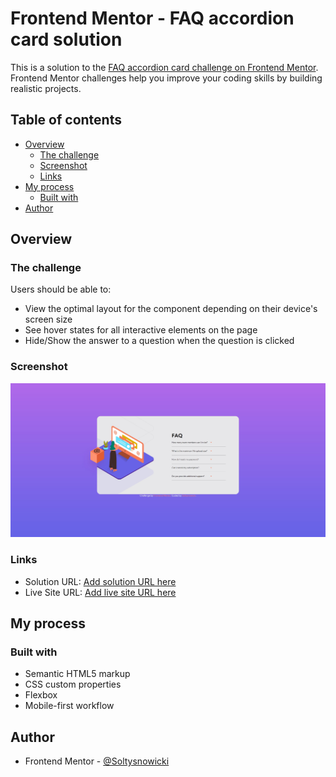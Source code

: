 # Frontend Mentor - FAQ accordion card solution

This is a solution to the [FAQ accordion card challenge on Frontend Mentor](https://www.frontendmentor.io/challenges/faq-accordion-card-XlyjD0Oam). Frontend Mentor challenges help you improve your coding skills by building realistic projects.

## Table of contents

- [Overview](#overview)
  - [The challenge](#the-challenge)
  - [Screenshot](#screenshot)
  - [Links](#links)
- [My process](#my-process)
  - [Built with](#built-with)
- [Author](#author)

## Overview

### The challenge

Users should be able to:

- View the optimal layout for the component depending on their device's screen size
- See hover states for all interactive elements on the page
- Hide/Show the answer to a question when the question is clicked

### Screenshot

![](./screenshot.jpg)

### Links

- Solution URL: [Add solution URL here](https://github.com/Soltysnowicki/FAQ-accodion-card)
- Live Site URL: [Add live site URL here](https://soltysnowicki.github.io/FAQ-accodion-card/)

## My process

### Built with

- Semantic HTML5 markup
- CSS custom properties
- Flexbox
- Mobile-first workflow

## Author

- Frontend Mentor - [@Soltysnowicki](https://www.frontendmentor.io/profile/Soltysnowicki)
